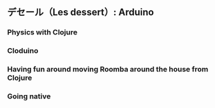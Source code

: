## デセール（Les dessert）: Arduino

### Physics with Clojure
### Cloduino
### Having fun around moving Roomba around the house from Clojure
### Going native